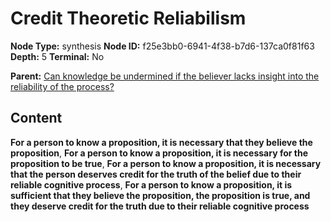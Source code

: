 # Credit Theoretic Reliabilism

**Node Type:** synthesis
**Node ID:** f25e3bb0-6941-4f38-b7d6-137ca0f81f63
**Depth:** 5
**Terminal:** No

**Parent:** [Can knowledge be undermined if the believer lacks insight into the reliability of the process?](can-knowledge-be-undermined-if-the-believer-lacks-insight-into-the-reliability-of-the-process-antithesis-2757831a-c5c4-46b8-b025-e14022b8a596.md)

## Content

**For a person to know a proposition, it is necessary that they believe the proposition**, **For a person to know a proposition, it is necessary for the proposition to be true**, **For a person to know a proposition, it is necessary that the person deserves credit for the truth of the belief due to their reliable cognitive process**, **For a person to know a proposition, it is sufficient that they believe the proposition, the proposition is true, and they deserve credit for the truth due to their reliable cognitive process**
